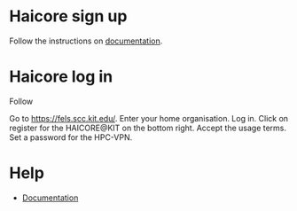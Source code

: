 # Haicore sign up
Follow the instructions on [documentation](https://www.nhr.kit.edu/userdocs/haicore/registration/).

# Haicore log in
Follow [](https://www.nhr.kit.edu/userdocs/haicore/login/)

Go to https://fels.scc.kit.edu/. Enter your home organisation. Log in. Click on register for the HAICORE@KIT on the bottom right. Accept the usage terms. Set a password for the HPC-VPN.



# Help 
- [Documentation](https://www.nhr.kit.edu/userdocs/haicore/)